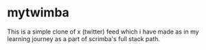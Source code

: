 # mytwimba
This is a simple clone of x (twitter) feed which i have made as in my learning journey as a part of scrimba's full stack path. 
